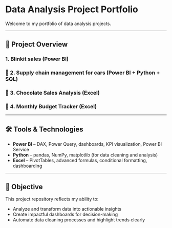 #  Data Analysis Project Portfolio

Welcome to my portfolio of data analysis projects. 

---

## 📁 Project Overview

###    1. Blinkit sales (Power BI)

### 🚗 2. Supply chain management for cars (Power BI + Python + SQL)

### 🍫 3. Chocolate Sales Analysis (Excel)

### 💸 4. Monthly Budget Tracker (Excel)

---

## 🛠️ Tools & Technologies
- **Power BI** – DAX, Power Query, dashboards, KPI visualization, Power BI Service
- **Python** – pandas, NumPy, matplotlib (for data cleaning and analysis)
- **Excel** – PivotTables, advanced formulas, conditional formatting, dashboarding

---

## 🎯 Objective
This project repository reflects my ability to:
- Analyze and transform data into actionable insights
- Create impactful dashboards for decision-making
- Automate data cleaning processes and highlight trends clearly


